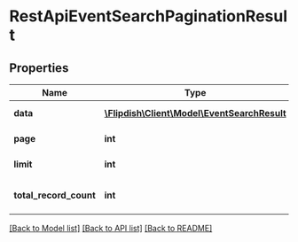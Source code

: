 # RestApiEventSearchPaginationResult

## Properties
Name | Type | Description | Notes
------------ | ------------- | ------------- | -------------
**data** | [**\Flipdish\Client\Model\EventSearchResult**](EventSearchResult.md) | Event results | 
**page** | **int** | Current page index | 
**limit** | **int** | Current page size | 
**total_record_count** | **int** | Total record count | 

[[Back to Model list]](../README.md#documentation-for-models) [[Back to API list]](../README.md#documentation-for-api-endpoints) [[Back to README]](../README.md)



